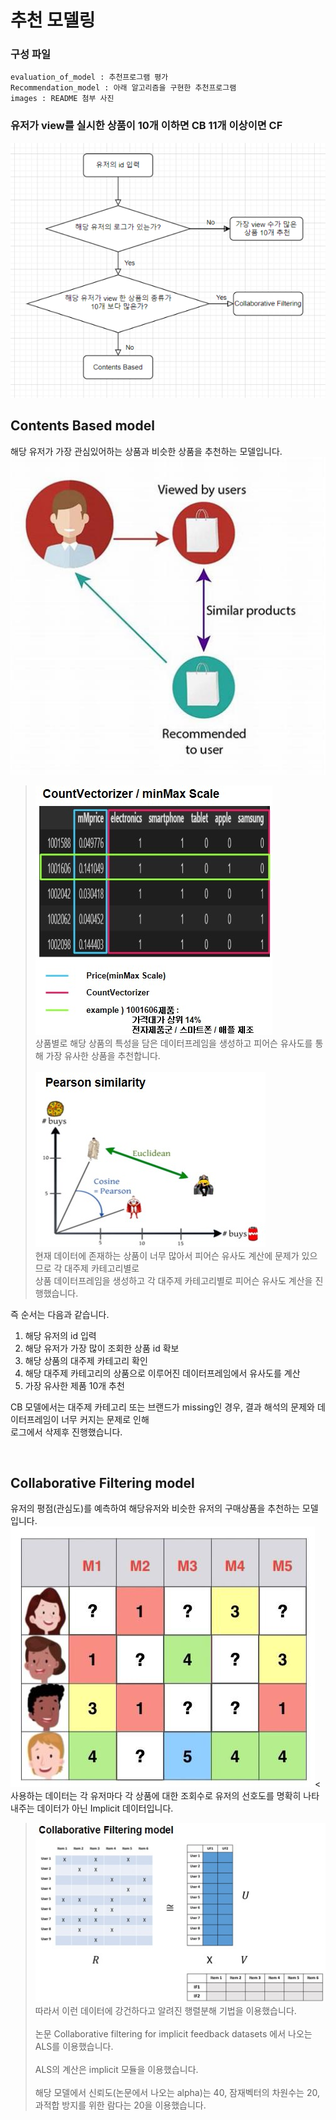# 추천 모델링

### 구성 파일
    evaluation_of_model : 추천프로그램 평가
    Recommendation_model : 아래 알고리즘을 구현한 추천프로그램
    images : README 첨부 사진

### 유저가 view를 실시한 상품이 10개 이하면 CB 11개 이상이면 CF
![](./images/flow_chart_model.PNG)

## Contents Based model<br>
해당 유저가 가장 관심있어하는 상품과 비슷한 상품을 추천하는 모델입니다.  
![](./images/contents_based.jpg)

> ![](./images/countvectorizer.jpg)<br>
상품별로 해당 상품의 특성을 담은 데이터프레임을 생성하고 피어슨 유사도를 통해 가장 유사한 상품을 추천합니다.<br><br>
![](./images/pearson_similarity.jpg)<br>
현재 데이터에 존재하는 상품이 너무 많아서 피어슨 유사도 계산에 문제가 있으므로 각 대주제 카테고리별로<br>
상품 데이터프레임을 생성하고 각 대주제 카테고리별로 피어슨 유사도 계산을 진행했습니다. 

즉 순서는 다음과 같습니다.

1. 해당 유저의 id 입력 
2. 해당 유저가 가장 많이 조회한 상품 id 확보 
3. 해당 상품의 대주제 카테고리 확인 
4. 해당 대주제 카테고리의 상품으로 이루어진 데이터프레임에서 유사도를 계산
5. 가장 유사한 제품 10개 추천 

CB 모델에서는 대주제 카테고리 또는 브랜드가 missing인 경우, 결과 해석의 문제와 데이터프레임이 너무 커지는 문제로 인해  
로그에서 삭제후 진행했습니다.<br>

<br>

## Collaborative Filtering model<br>
유저의 평점(관심도)를 예측하여 해당유저와 비슷한 유저의 구매상품을 추천하는 모델입니다.  
![](./images/collaborative_filtering.jpg)<
사용하는 데이터는 각 유저마다 각 상품에 대한 조회수로 유저의 선호도를 명확히 나타내주는 데이터가 아닌 Implicit 데이터입니다.

> ![](./images/matrix_decomposition.jpg)<br>
따라서 이런 데이터에 강건하다고 알려진 행렬분해 기법을 이용했습니다.<br><br>
논문 Collaborative filtering for implicit feedback datasets 에서 나오는 ALS를 이용했습니다.<br><br>
ALS의 계산은 implicit 모듈을 이용했습니다.<br><br>
해당 모델에서 신뢰도(논문에서 나오는 alpha)는 40, 잠재벡터의 차원수는 20, 과적합 방지를 위한 람다는 20을 이용했습니다.
